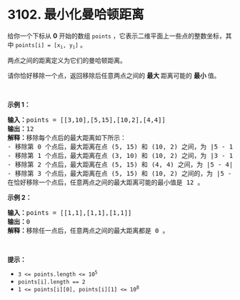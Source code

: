 # 3102. 最小化曼哈顿距离

<p>给你一个下标从 <strong>0</strong> 开始的数组 <code>points</code> ，它表示二维平面上一些点的整数坐标，其中 <code>points[i] = [x<sub>i</sub>, y<sub>i</sub>]</code> 。</p>

<p>两点之间的距离定义为它们的<span data-keyword="manhattan-distance">曼哈顿距离</span>。</p>

<p>请你恰好移除一个点，返回移除后任意两点之间的 <strong>最大 </strong>距离可能的 <strong>最小 </strong>值。</p>

<p>&nbsp;</p>

<p><strong class="example">示例 1：</strong></p>

<pre>
<strong>输入：</strong>points = [[3,10],[5,15],[10,2],[4,4]]
<strong>输出：</strong>12
<strong>解释：</strong>移除每个点后的最大距离如下所示：
- 移除第 0 个点后，最大距离在点 (5, 15) 和 (10, 2) 之间，为 |5 - 10| + |15 - 2| = 18 。
- 移除第 1 个点后，最大距离在点 (3, 10) 和 (10, 2) 之间，为 |3 - 10| + |10 - 2| = 15 。
- 移除第 2 个点后，最大距离在点 (5, 15) 和 (4, 4) 之间，为 |5 - 4| + |15 - 4| = 12 。
- 移除第 3 个点后，最大距离在点 (5, 15) 和 (10, 2) 之间的，为 |5 - 10| + |15 - 2| = 18 。
在恰好移除一个点后，任意两点之间的最大距离可能的最小值是 12 。
</pre>

<p><strong class="example">示例 2：</strong></p>

<pre>
<strong>输入：</strong>points = [[1,1],[1,1],[1,1]]
<strong>输出：</strong>0
<strong>解释：</strong>移除任一点后，任意两点之间的最大距离都是 0 。
</pre>

<p>&nbsp;</p>

<p><strong>提示：</strong></p>

<ul>
	<li><code>3 &lt;= points.length &lt;= 10<sup>5</sup></code></li>
	<li><code>points[i].length == 2</code></li>
	<li><code>1 &lt;= points[i][0], points[i][1] &lt;= 10<sup>8</sup></code></li>
</ul>
